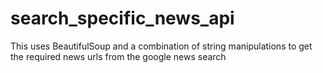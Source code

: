 # search_specific_news_api
This uses BeautifulSoup and a combination of string manipulations to get the required news urls from the google news search
